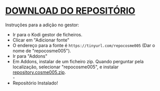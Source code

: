 # <a href="repository.cosme005.zip">DOWNLOAD DO REPOSITÓRIO</a>

Instruções para a adição no gestor:


<p align="left">
  <ul>
    <li>Ir para o Kodi gestor de ficheiros.</li>
    <li>Clicar em "Adicionar fonte"</li>
    <li>O endereço para a fonte é <code>https://tinyurl.com/repocosme005</code> (Dar o nome de "repocosme005").</li>
    <li>Ir para "Addons"</li>
    <li>Em Addons, instalar de um ficheiro zip. Quando perguntar pela localização, selecionar "repocosme005", e instalar <a href="repository.cosme005.zip">repository.cosme005.zip</a>.</li>
    -
    <li>Repositório Instalado!</li>
    
</ul>

                                      
                                       

</p>

